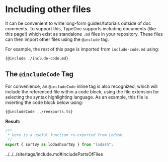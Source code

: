 # Including other files

It can be convenient to write long-form guides/tutorials outside of doc comments.
To support this, TypeDoc supports including documents (like this page!) which exist
as standalone `.md` files in your repository.
These files can then import other files using the `@include` tag.

For example, the rest of this page is imported from `include-code.md` using:

```md
{@include ./include-code.md}
```

## The `@includeCode` Tag

For convenience, an `@includeCode` inline tag is also recognized, which will include the referenced file within a code block, using the file extension for selecting the syntax highlighting language.
As an example, this file is inserting the code block below using:

```md
{@includeCode ../reexports.ts}
```

**Result:**

```ts
/**
 * Here is a useful function re-exported from Lodash.
 */
export { sortBy as lodashSortBy } from "lodash";
```

 ../../../site/tags/include.md#includePartsOfFiles
